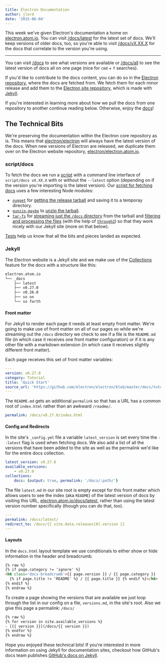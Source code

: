 ```yaml
---
title: Electron Documentation
author: jlord
date: '2015-06-04'
---
```


This week we've given Electron's documentation a home on [electron.atom.io](https://electronjs.org). You can visit [/docs/latest](https://electronjs.org/docs/latest) for the latest set of docs. We'll keep versions of older docs, too, so you're able to visit [/docs/vX.XX.X](https://electronjs.org/docs/v0.26.0) for the docs that correlate to the version you're using.

---

You can visit [/docs](https://electronjs.org/docs) to see what versions are available or [/docs/all](https://electronjs.org/docs/all) to see the latest version of docs all on one page (nice for `cmd` + `f` searches).

If you'd like to contribute to the docs content, you can do so in the [Electron repository](https://github.com/electron/electron/tree/master/docs), where the docs are fetched from. We fetch them for each minor release and add them to the [Electron site repository](http://github.com/electron/electron.atom.io), which is made with [Jekyll](http://jekyllrb.com).

If you're interested in learning more about how we pull the docs from one repository to another continue reading below. Otherwise, enjoy the [docs](https://electronjs.org/latest)!

## The Technical Bits

We're preserving the documentation within the Electron core repository as is. This means that [electron/electron](http://github.com/electron/electron) will always have the latest version of the docs. When new versions of Electron are released, we duplicate them over on the Electron website repository, [electron/electron.atom.io](http://github.com/electron/electron.atom.io).

### script/docs

To fetch the docs we run a [script](https://github.com/electron/electron.atom.io/blob/0205b5ab26c96a95121bc564c5824f92108677e0/script/docs) with a command line interface of `script/docs vX.XX.X` with or without the `--latest` option (depending on if the version you're importing is the latest version). Our [script for fetching docs](https://github.com/electron/electron.atom.io/blob/0205b5ab26c96a95121bc564c5824f92108677e0/lib/fetch-docs.js) uses a few interesting Node modules:

- [`nugget`](http://npmjs.com/nugget) for [getting the release tarball](https://github.com/electron/electron.atom.io/blob/0205b5ab26c96a95121bc564c5824f92108677e0/lib/fetch-docs.js#L40-L43) and saving it to a temporay directory.
- [`gunzip-maybe`](http://npmsjs.com/gunzip-maybe) to [unzip the tarball](https://github.com/electron/electron.atom.io/blob/0205b5ab26c96a95121bc564c5824f92108677e0/lib/fetch-docs.js#L95).
- [`tar-fs`](http://npmjs.com/tar-fs) for [streaming just the `/docs` directory](https://github.com/electron/electron.atom.io/blob/0205b5ab26c96a95121bc564c5824f92108677e0/lib/fetch-docs.js#L63-L65) from the tarball and [filtering and processing the files](https://github.com/electron/electron.atom.io/blob/0205b5ab26c96a95121bc564c5824f92108677e0/lib/fetch-docs.js#L68-L78) (with the help of [`through2`](http://npmjs.com/through2)) so that they work nicely with our Jekyll site (more on that below).

[Tests](https://github.com/electron/electron.atom.io/tree/gh-pages/spec) help us know that all the bits and pieces landed as expected.

### Jekyll

The Electron website is a Jekyll site and we make use of the [Collections](http://jekyllrb.com/docs/collections/) feature for the docs with a structure like this:

```bash
electron.atom.io
└── _docs
    ├── latest
    ├── v0.27.0
    ├── v0.26.0
    ├── so on
    └── so forth
```

#### Front matter

For Jekyll to render each page it needs at least empty front matter. We're going to make use of front matter on all of our pages so while we're streaming out the `/docs` directory we check to see if a file is the `README.md` file (in which case it receives one front matter configuration) or if it is any other file with a markdown extension (in which case it receives slightly different front matter).

Each page receives this set of front matter variables:

```yaml
---
version: v0.27.0
category: Tutorial
title: 'Quick Start'
source_url: 'https://github.com/electron/electron/blob/master/docs/tutorial/quick-start.md'
---
```

The `README.md` gets an additional `permalink` so that has a URL has a common root of `index.html` rather than an awkward `/readme/`.

```yaml
permalink: /docs/v0.27.0/index.html
```

#### Config and Redirects

In the site's `_config.yml` file a variable `latest_version` is set every time the `--latest` flag is used when fetching docs. We also add a list of all the versions that have been added to the site as well as the permalink we'd like for the entire docs collection.

```yaml
latest_version: v0.27.0
available_versions:
    - v0.27.0
collections:
    docs: {output: true, permalink: '/docs/:path/'}
```

The file `latest.md` in our site root is empty except for this front matter which allows users to see the index (aka `README`) of the latest version of docs by visiting this URL, [electron.atom.io/docs/latest](https://electronjs.org/docs/latest), rather than using the latest version number specifically (though you can do that, too).

```yaml
---
permalink: /docs/latest/
redirect_to: /docs/{{ site.data.releases[0].version }}
---
```

#### Layouts

In the `docs.html` layout template we use conditionals to either show or hide information in the header and breadcrumb.

```html
{% raw %}
{% if page.category != 'ignore' %}
<h6 class='docs-breadcrumb'>{{ page.version }} / {{ page.category }}
  {% if page.title != 'README' %} / {{ page.title }} {% endif %}</h6>
{% endif %}
{% endraw %}
```

To create a page showing the versions that are available we just loop through the list in our config on a file, `versions.md`, in the site's root. Also we give this page a permalink: `/docs/`

```html
{% raw %}
{% for version in site.available_versions %}
- [{{ version }}](/docs/{{ version }})
{% endfor %}
{% endraw %}
```

Hope you enjoyed these technical bits! If you're interested in more information on using Jekyll for documentation sites, checkout how GitHub's docs team publishes [GitHub's docs on Jekyll](https://github.com/blog/1939-how-github-uses-github-to-document-github).

